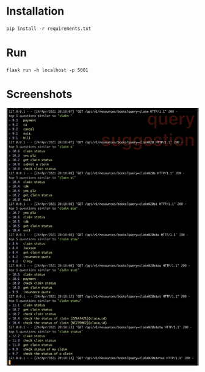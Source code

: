 # Installation
`pip install -r requirements.txt`

# Run
`flask run -h localhost -p 5001`

# Screenshots
![output](query_suggestion.png "Output")

